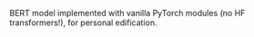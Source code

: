 BERT model implemented with vanilla PyTorch modules (no HF transformers!), for personal edification.
